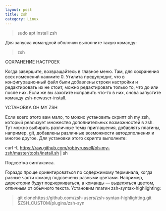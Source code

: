 ```yaml
---
layout: post
title: zsh
category: Linux
---
```


> sudo apt install zsh

Для запуска командной оболочки выполните такую команду:

> zsh


СОХРАНЕНИЕ НАСТРОЕК

Когда завершите, возвращайтесь в главное меню. Там, для сохранения всех изменений нажмите 0. Утилита предупредит, что в конфигурационный файл были добавлены строки настройки и редактировать их не стоит, можно редактировать только то, что до или после них. Если же вы захотите исправить что-то в них, снова запустите команду zsh-newuser-install.

УСТАНОВКА OH MY ZSH

Если всего этого вам мало, то можно установить скрипт oh my zsh, который реализует множество дополнительных возможностей в zsh. Тут можно выбирать различные темы приглашения, добавлять плагины, например, git, добавлены различные возможности автодополнения и многое другое. Для установки этого скрипта выполните:

curl -L https://raw.github.com/robbyrussell/oh-my-zsh/master/tools/install.sh | sh

Подсветка синтаксиса.

 Гораздо проще ориентироваться по содержимому терминала, когда разные части команд подсвечены разными цветами. Например, директории будут подчеркиваться, а команды — выделяться цветом, отличным от обычного текста. Установим плагин zsh-syntax-highlighting:

> git clonehttps://github.com/zsh-users/zsh-syntax-highlighting.git $ZSH_CUSTOM/plugins/zsh-syn

